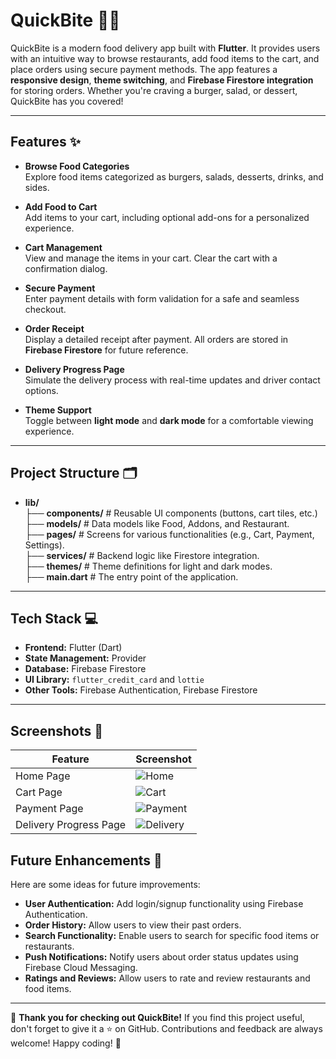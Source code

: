 # QuickBite 🍔🚀

QuickBite is a modern food delivery app built with **Flutter**. It provides users with an intuitive way to browse restaurants, add food items to the cart, and place orders using secure payment methods. The app features a **responsive design**, **theme switching**, and **Firebase Firestore integration** for storing orders. Whether you're craving a burger, salad, or dessert, QuickBite has you covered!

---

## Features ✨

- **Browse Food Categories**  
  Explore food items categorized as burgers, salads, desserts, drinks, and sides.

- **Add Food to Cart**  
  Add items to your cart, including optional add-ons for a personalized experience.

- **Cart Management**  
  View and manage the items in your cart. Clear the cart with a confirmation dialog.

- **Secure Payment**  
  Enter payment details with form validation for a safe and seamless checkout.

- **Order Receipt**  
  Display a detailed receipt after payment. All orders are stored in **Firebase Firestore** for future reference.

- **Delivery Progress Page**  
  Simulate the delivery process with real-time updates and driver contact options.

- **Theme Support**  
  Toggle between **light mode** and **dark mode** for a comfortable viewing experience.

---

## Project Structure 🗂️

- **lib/**  
├── **components/**      # Reusable UI components (buttons, cart tiles, etc.)  
├── **models/**          # Data models like Food, Addons, and Restaurant.  
├── **pages/**           # Screens for various functionalities (e.g., Cart, Payment, Settings).  
├── **services/**        # Backend logic like Firestore integration.  
├── **themes/**          # Theme definitions for light and dark modes.  
├── **main.dart**        # The entry point of the application.

---



## Tech Stack 💻

- **Frontend:** Flutter (Dart)
- **State Management:** Provider
- **Database:** Firebase Firestore
- **UI Library:** `flutter_credit_card` and `lottie`
- **Other Tools:** Firebase Authentication, Firebase Firestore

---
## Screenshots 📸

| Feature                  | Screenshot                                  |
|--------------------------|---------------------------------------------|
| Home Page                | ![Home](https://via.placeholder.com/300x600.png?text=Home+Page)       |
| Cart Page                | ![Cart](https://via.placeholder.com/300x600.png?text=Cart+Page)       |
| Payment Page             | ![Payment](https://via.placeholder.com/300x600.png?text=Payment+Page) |
| Delivery Progress Page   | ![Delivery](https://via.placeholder.com/300x600.png?text=Delivery+Page) |
## Future Enhancements 🔮

Here are some ideas for future improvements:

- **User Authentication:** Add login/signup functionality using Firebase Authentication.
- **Order History:** Allow users to view their past orders.
- **Search Functionality:** Enable users to search for specific food items or restaurants.
- **Push Notifications:** Notify users about order status updates using Firebase Cloud Messaging.
- **Ratings and Reviews:** Allow users to rate and review restaurants and food items.
---

🌟 **Thank you for checking out QuickBite!** If you find this project useful, don't forget to give it a ⭐️ on GitHub. Contributions and feedback are always welcome! Happy coding! 🚀

